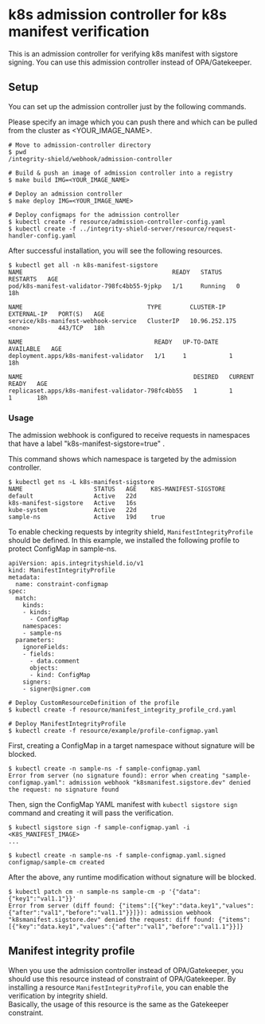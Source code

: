 # k8s admission controller for k8s manifest verification

This is an admission controller for verifying k8s manifest with sigstore signing.
You can use this admission controller instead of OPA/Gatekeeper.

## Setup
You can set up the admission controller just by the following commands.

Please specify an image which you can push there and which can be pulled from the cluster as <YOUR_IMAGE_NAME>.

```
# Move to admission-controller directory
$ pwd 
/integrity-shield/webhook/admission-controller

# Build & push an image of admission controller into a registry
$ make build IMG=<YOUR_IMAGE_NAME>

# Deploy an admission controller
$ make deploy IMG=<YOUR_IMAGE_NAME>

# Deploy configmaps for the admission controller
$ kubectl create -f resource/admission-controller-config.yaml
$ kubectl create -f ../integrity-shield-server/resource/request-handler-config.yaml
```
After successful installation, you will see the following resources.
```
$ kubectl get all -n k8s-manifest-sigstore                                  
NAME                                          READY   STATUS    RESTARTS   AGE
pod/k8s-manifest-validator-798fc4bb55-9jpkp   1/1     Running   0          18h

NAME                                   TYPE        CLUSTER-IP      EXTERNAL-IP   PORT(S)   AGE
service/k8s-manifest-webhook-service   ClusterIP   10.96.252.175   <none>        443/TCP   18h

NAME                                     READY   UP-TO-DATE   AVAILABLE   AGE
deployment.apps/k8s-manifest-validator   1/1     1            1           18h

NAME                                                DESIRED   CURRENT   READY   AGE
replicaset.apps/k8s-manifest-validator-798fc4bb55   1         1         1       18h
```


### Usage

The admission webhook is configured to receive requests in namespaces that have a label "k8s-manifest-sigstore=true" .

This command shows which namespace is targeted by the admission controller.
```
$ kubectl get ns -L k8s-manifest-sigstore
NAME                    STATUS   AGE    K8S-MANIFEST-SIGSTORE
default                 Active   22d
k8s-manifest-sigstore   Active   16s
kube-system             Active   22d
sample-ns               Active   19d    true
```
To enable checking requests by integrity shield, `ManifestIntegrityProfile` should be defined.
In this example, we installed the following profile to protect ConfigMap in sample-ns.

```
apiVersion: apis.integrityshield.io/v1
kind: ManifestIntegrityProfile
metadata:
  name: constraint-configmap
spec:
  match:
    kinds:
    - kinds:
      - ConfigMap
    namespaces:
    - sample-ns
  parameters:
    ignoreFields:
    - fields:
      - data.comment
      objects:
      - kind: ConfigMap
    signers:
    - signer@signer.com
```
```
# Deploy CustomResourceDefinition of the profile
$ kubectl create -f resource/manifest_integrity_profile_crd.yaml

# Deploy ManifestIntegrityProfile
$ kubectl create -f resource/example/profile-configmap.yaml
```

First, creating a ConfigMap in a target namespace without signature will be blocked.
```
$ kubectl create -n sample-ns -f sample-configmap.yaml
Error from server (no signature found): error when creating "sample-configmap.yaml": admission webhook "k8smanifest.sigstore.dev" denied the request: no signature found
```

Then, sign the ConfigMap YAML manifest with `kubectl sigstore sign` command and creating it will pass the verification.
```
$ kubectl sigstore sign -f sample-configmap.yaml -i <K8S_MANIFEST_IMAGE>
...

$ kubectl create -n sample-ns -f sample-configmap.yaml.signed
configmap/sample-cm created
```

After the above, any runtime modification without signature will be blocked.
```
$ kubectl patch cm -n sample-ns sample-cm -p '{"data":{"key1":"val1.1"}}'
Error from server (diff found: {"items":[{"key":"data.key1","values":{"after":"val1","before":"val1.1"}}]}): admission webhook "k8smanifest.sigstore.dev" denied the request: diff found: {"items":[{"key":"data.key1","values":{"after":"val1","before":"val1.1"}}]}
```


## Manifest integrity profile
When you use the admission controller instead of OPA/Gatekeeper, you should use this resource instead of constraint of OPA/Gatekeeper.
By installing a resource `ManifestIntegrityProfile`, you can enable the verification by integrity shield.  
Basically, the usage of this resource is the same as the Gatekeeper constraint.

